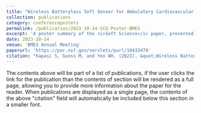 ```yaml
---
title: "Wireless Batteryless Soft Sensor for Ambulatory Cardiovascular Health Monitoring"
collection: publications
category: conferenceposters
permalink: /publication/2023-10-14-SCG-Poster-BMES
excerpt: 'A poster summary of the <i>Soft Science</i> paper, presented at the 2023 BMES Annual Meeting.'
date: 2023-10-14
venue: 'BMES Annual Meeting'
paperurl: 'https://par.nsf.gov/servlets/purl/10433479'
citation: "Kapasi S, Guess M, and Yeo WH. (2023). &quot;Wireless Batteryless Soft Sensor for Ambulatory Cardiovascular Health Monitoring.&quot; <i>2023 BMES Annual Meeting</i>. 2023 October 14th. Seattle, Washington."
---
```


The contents above will be part of a list of publications, if the user clicks the link for the publication than the contents of section will be rendered as a full page, allowing you to provide more information about the paper for the reader. When publications are displayed as a single page, the contents of the above "citation" field will automatically be included below this section in a smaller font.
